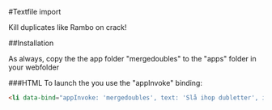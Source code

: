 #Textfile import

Kill duplicates like Rambo on crack!

##Installation

As always, copy the the app folder "mergedoubles" to the "apps" folder in your webfolder


###HTML
To launch the you use the "appInvoke" binding:

```html
<li data-bind="appInvoke: 'mergedoubles', text: 'Slå ihop dubletter', icon:'fa-file'"></li>   
```


